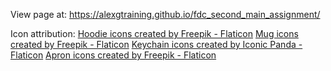 View page at: https://alexgtraining.github.io/fdc_second_main_assignment/

Icon attribution:
<a href="https://www.flaticon.com/free-icons/hoodie" title="hoodie icons">Hoodie icons created by Freepik - Flaticon</a>
<a href="https://www.flaticon.com/free-icons/mug" title="mug icons">Mug icons created by Freepik - Flaticon</a>
<a href="https://www.flaticon.com/free-icons/keychain" title="keychain icons">Keychain icons created by Iconic Panda - Flaticon</a>
<a href="https://www.flaticon.com/free-icons/apron" title="apron icons">Apron icons created by Freepik - Flaticon</a>
